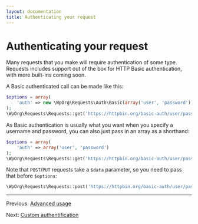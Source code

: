 ```yaml
---
layout: documentation
title: Authenticating your request
---
```


Authenticating your request
===========================

Many requests that you make will require authentication of some type. Requests
includes support out of the box for HTTP Basic authentication, with more
built-ins coming soon.

A Basic authenticated call can be made like this:

```php
$options = array(
    'auth' => new \WpOrg\Requests\Auth\Basic(array('user', 'password'))
);
\WpOrg\Requests\Requests::get('https://httpbin.org/basic-auth/user/password', array(), $options);
```

As Basic authentication is usually what you want when you specify a username
and password, you can also just pass in an array as a shorthand:

```php
$options = array(
    'auth' => array('user', 'password')
);
\WpOrg\Requests\Requests::get('https://httpbin.org/basic-auth/user/password', array(), $options);
```

Note that `POST`/`PUT` requests take a `$data` parameter, so you need to pass that
before `$options`:

```php
\WpOrg\Requests\Requests::post('https://httpbin.org/basic-auth/user/password', array(), null, $options);
```

***

Previous: [Advanced usage](usage-advanced.html)

Next: [Custom authentification](authentication-custom.html)
